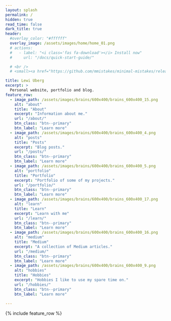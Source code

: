 ```yaml
---
layout: splash
permalink: /
hidden: true
read_time: false
dark_title: true
header:
  #overlay_color: "#ffffff"
  overlay_image: /assets/images/home/home_01.png
  # actions:
  #   - label: "<i class='fas fa-download'></i> Install now"
  #     url: "/docs/quick-start-guide/"

  # <br />
  # <small><a href="https://github.com/mmistakes/minimal-mistakes/releases/tag/4.21.0">Latest release v4.21.0</a></small>

title: Lewi Uberg
excerpt: >
  Personal website, portfolio and blog.
feature_row:
  - image_path: /assets/images/brains/600x400/brains_600x400_15.png
    alt: "about"
    title: "About"
    excerpt: "Information about me."
    url: "/about/"
    btn_class: "btn--primary"
    btn_label: "Learn more"
  - image_path: /assets/images/brains/600x400/brains_600x400_4.png
    alt: "posts"
    title: "Posts"
    excerpt: "Blog posts."
    url: "/posts/"
    btn_class: "btn--primary"
    btn_label: "Learn more"
  - image_path: /assets/images/brains/600x400/brains_600x400_5.png
    alt: "portfolio"
    title: "Portfolio"
    excerpt: "Portfolio of some of my projects."
    url: "/portfolio/"
    btn_class: "btn--primary"
    btn_label: "Learn more"
  - image_path: /assets/images/brains/600x400/brains_600x400_17.png
    alt: "learn"
    title: "Learn"
    excerpt: "Learn with me"
    url: "/learn/"
    btn_class: "btn--primary"
    btn_label: "Learn more"
  - image_path: /assets/images/brains/600x400/brains_600x400_16.png
    alt: "medium"
    title: "Medium"
    excerpt: "A collection of Medium articles."
    url: "/medium/"
    btn_class: "btn--primary"
    btn_label: "Learn more"
  - image_path: /assets/images/brains/600x400/brains_600x400_9.png
    alt: "hobbies"
    title: "Hobbies"
    excerpt: "Hobbies I like to use my spare time on."
    url: "/hobbies/"
    btn_class: "btn--primary"
    btn_label: "Learn more"
  
---
```

<!-- Global site tag (gtag.js) - Google Analytics -->
<script async src="https://www.googletagmanager.com/gtag/js?id=G-X5TVX1RNG8"></script>
<script>
  window.dataLayer = window.dataLayer || [];
  function gtag(){dataLayer.push(arguments);}
  gtag('js', new Date());

  gtag('config', 'G-X5TVX1RNG8');
</script>

{% include feature_row %}
